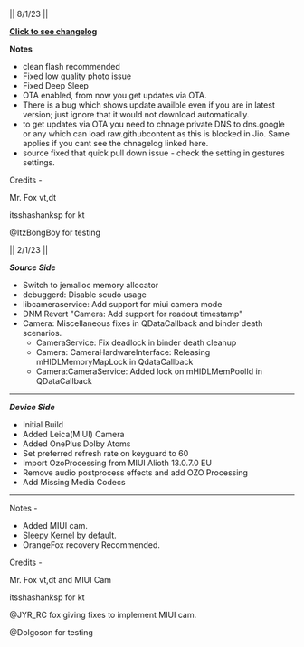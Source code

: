 || 8/1/23 ||

**[Click to see changelog](https://raw.githubusercontent.com/bhaskar966/OTA/main/DerpFest/changelog_sweet.txt)**

**Notes**

- clean flash recommended
- Fixed low quality photo issue
- Fixed Deep Sleep
- OTA enabled, from now you get updates via OTA.
- There is a bug which shows update availble even if you are in latest version; just ignore that it would not download automatically.
- to get updates via OTA you need to chnage private DNS to dns.google or any which can load raw.githubcontent as this is blocked in Jio. Same applies if you cant see the chnagelog linked here.
- source fixed that quick pull down issue - check the setting in gestures settings.

Credits -

Mr. Fox vt,dt

itsshashanksp for kt

@ItzBongBoy for testing


|| 2/1/23 ||

***Source Side***
- Switch to jemalloc memory allocator
- debuggerd: Disable scudo usage
- libcameraservice: Add support for miui camera mode
- DNM Revert "Camera: Add support for readout timestamp"
- Camera: Miscellaneous fixes in QDataCallback and binder death scenarios.
  - CameraService: Fix deadlock in binder death cleanup
  - Camera: CameraHardwareInterface: Releasing mHIDLMemoryMapLock in QdataCallback
  - Camera:CameraService: Added lock on mHIDLMemPoolId in QDataCallback
- --

***Device Side***
- Initial Build
- Added Leica(MIUI) Camera
- Added OnePlus Dolby Atoms
- Set preferred refresh rate on keyguard to 60
- Import OzoProcessing from MIUI Alioth 13.0.7.0 EU
- Remove audio postprocess effects and add OZO Processing
- Add Missing Media Codecs
- --


Notes -
- Added MIUI cam.
- Sleepy Kernel by default.
- OrangeFox recovery Recommended.

Credits -

Mr. Fox vt,dt and MIUI Cam

itsshashanksp for kt

@JYR_RC fox giving fixes to implement MIUI cam.

@Dolgoson for testing
